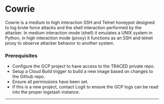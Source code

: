 # Cowrie

Cowrie is a medium to high interaction SSH and Telnet honeypot designed to log brute force attacks and the shell interaction performed by the attacker. In medium interaction mode (shell) it emulates a UNIX system in Python, in high interaction mode (proxy) it functions as an SSH and telnet proxy to observe attacker behavior to another system.

### Prerequisites

- Configure the GCP project to have access to the TRACED private repo. 
- Setup a Cloud Build trigger to build a new image based on changes to the Github repo. 
- Ensure all permissions have been set. 
- If this is a new project, contact Logit to ensure the GCP logs can be read into the proper logstash instance. 

----
